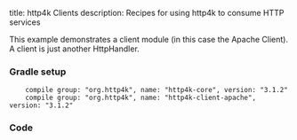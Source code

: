 title: http4k Clients
description: Recipes for using http4k to consume HTTP services

This example demonstrates a client module (in this case the Apache Client). A client is just another HttpHandler.

### Gradle setup
```
    compile group: "org.http4k", name: "http4k-core", version: "3.1.2"
    compile group: "org.http4k", name: "http4k-client-apache", version: "3.1.2"
```

### Code
<script src="https://gist-it.appspot.com/https://github.com/http4k/http4k/blob/master/src/docs/cookbook/client_as_a_function/example.kt"></script>
